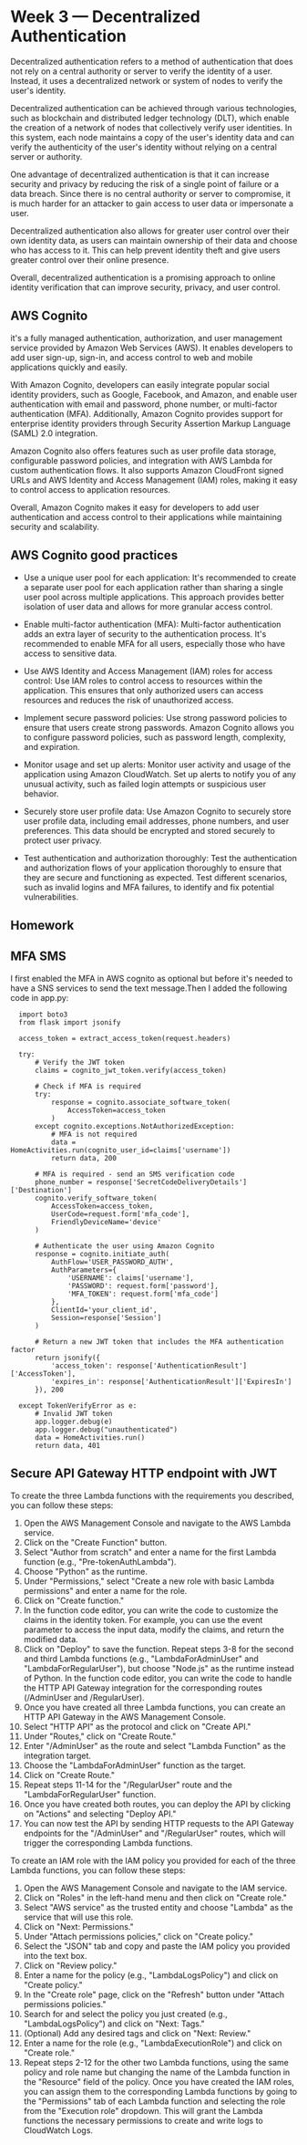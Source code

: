 # Week 3 — Decentralized Authentication

Decentralized authentication refers to a method of authentication that does not rely on a central authority or server to verify the identity of a user. Instead, it uses a decentralized network or system of nodes to verify the user's identity.

Decentralized authentication can be achieved through various technologies, such as blockchain and distributed ledger technology (DLT), which enable the creation of a network of nodes that collectively verify user identities. In this system, each node maintains a copy of the user's identity data and can verify the authenticity of the user's identity without relying on a central server or authority.

One advantage of decentralized authentication is that it can increase security and privacy by reducing the risk of a single point of failure or a data breach. Since there is no central authority or server to compromise, it is much harder for an attacker to gain access to user data or impersonate a user.

Decentralized authentication also allows for greater user control over their own identity data, as users can maintain ownership of their data and choose who has access to it. This can help prevent identity theft and give users greater control over their online presence.

Overall, decentralized authentication is a promising approach to online identity verification that can improve security, privacy, and user control.

## AWS Cognito

it's a fully managed authentication, authorization, and user management service provided by Amazon Web Services (AWS). It enables developers to add user sign-up, sign-in, and access control to web and mobile applications quickly and easily.

With Amazon Cognito, developers can easily integrate popular social identity providers, such as Google, Facebook, and Amazon, and enable user authentication with email and password, phone number, or multi-factor authentication (MFA). Additionally, Amazon Cognito provides support for enterprise identity providers through Security Assertion Markup Language (SAML) 2.0 integration.

Amazon Cognito also offers features such as user profile data storage, configurable password policies, and integration with AWS Lambda for custom authentication flows. It also supports Amazon CloudFront signed URLs and AWS Identity and Access Management (IAM) roles, making it easy to control access to application resources.

Overall, Amazon Cognito makes it easy for developers to add user authentication and access control to their applications while maintaining security and scalability.

## AWS Cognito good practices

+ Use a unique user pool for each application: It's recommended to create a separate user pool for each application rather than sharing a single user pool across multiple applications. This approach provides better isolation of user data and allows for more granular access control.

+ Enable multi-factor authentication (MFA): Multi-factor authentication adds an extra layer of security to the authentication process. It's recommended to enable MFA for all users, especially those who have access to sensitive data.

+ Use AWS Identity and Access Management (IAM) roles for access control: Use IAM roles to control access to resources within the application. This ensures that only authorized users can access resources and reduces the risk of unauthorized access.

+ Implement secure password policies: Use strong password policies to ensure that users create strong passwords. Amazon Cognito allows you to configure password policies, such as password length, complexity, and expiration.

+ Monitor usage and set up alerts: Monitor user activity and usage of the application using Amazon CloudWatch. Set up alerts to notify you of any unusual activity, such as failed login attempts or suspicious user behavior.

+ Securely store user profile data: Use Amazon Cognito to securely store user profile data, including email addresses, phone numbers, and user preferences. This data should be encrypted and stored securely to protect user privacy.

+ Test authentication and authorization thoroughly: Test the authentication and authorization flows of your application thoroughly to ensure that they are secure and functioning as expected. Test different scenarios, such as invalid logins and MFA failures, to identify and fix potential vulnerabilities.

## Homework

## MFA SMS

I first enabled the MFA in AWS cognito as optional but before it's needed to have a SNS services to send the text message.Then I added the following code in app.py:

      import boto3
      from flask import jsonify
      
      access_token = extract_access_token(request.headers)

      try:
          # Verify the JWT token
          claims = cognito_jwt_token.verify(access_token)

          # Check if MFA is required
          try:
              response = cognito.associate_software_token(
                  AccessToken=access_token
              )
          except cognito.exceptions.NotAuthorizedException:
              # MFA is not required
              data = HomeActivities.run(cognito_user_id=claims['username'])
              return data, 200

          # MFA is required - send an SMS verification code
          phone_number = response['SecretCodeDeliveryDetails']['Destination']
          cognito.verify_software_token(
              AccessToken=access_token,
              UserCode=request.form['mfa_code'],
              FriendlyDeviceName='device'
          )

          # Authenticate the user using Amazon Cognito
          response = cognito.initiate_auth(
              AuthFlow='USER_PASSWORD_AUTH',
              AuthParameters={
                  'USERNAME': claims['username'],
                  'PASSWORD': request.form['password'],
                  'MFA_TOKEN': request.form['mfa_code']
              },
              ClientId='your_client_id',
              Session=response['Session']
          )

          # Return a new JWT token that includes the MFA authentication factor
          return jsonify({
              'access_token': response['AuthenticationResult']['AccessToken'],
              'expires_in': response['AuthenticationResult']['ExpiresIn']
          }), 200

      except TokenVerifyError as e:
          # Invalid JWT token
          app.logger.debug(e)
          app.logger.debug("unauthenticated")
          data = HomeActivities.run()
          return data, 401


## Secure API Gateway HTTP endpoint with JWT

To create the three Lambda functions with the requirements you described, you can follow these steps:
1.	Open the AWS Management Console and navigate to the AWS Lambda service.
2.	Click on the "Create Function" button.
3.	Select "Author from scratch" and enter a name for the first Lambda function (e.g., "Pre-tokenAuthLambda").
4.	Choose "Python" as the runtime.
5.	Under "Permissions," select "Create a new role with basic Lambda permissions" and enter a name for the role.
6.	Click on "Create function."
7.	In the function code editor, you can write the code to customize the claims in the identity token. For example, you can use the event parameter to access the input data, modify the claims, and return the modified data.
8.	Click on "Deploy" to save the function.
Repeat steps 3-8 for the second and third Lambda functions (e.g., "LambdaForAdminUser" and "LambdaForRegularUser"), but choose "Node.js" as the runtime instead of Python. In the function code editor, you can write the code to handle the HTTP API Gateway integration for the corresponding routes (/AdminUser and /RegularUser).
9.	Once you have created all three Lambda functions, you can create an HTTP API Gateway in the AWS Management Console.
10.	Select "HTTP API" as the protocol and click on "Create API."
11.	Under "Routes," click on "Create Route."
12.	Enter "/AdminUser" as the route and select "Lambda Function" as the integration target.
13.	Choose the "LambdaForAdminUser" function as the target.
14.	Click on "Create Route."
15.	Repeat steps 11-14 for the "/RegularUser" route and the "LambdaForRegularUser" function.
16.	Once you have created both routes, you can deploy the API by clicking on "Actions" and selecting "Deploy API."
17.	You can now test the API by sending HTTP requests to the API Gateway endpoints for the "/AdminUser" and "/RegularUser" routes, which will trigger the corresponding Lambda functions.

To create an IAM role with the IAM policy you provided for each of the three Lambda functions, you can follow these steps:
1.	Open the AWS Management Console and navigate to the IAM service.
2.	Click on "Roles" in the left-hand menu and then click on "Create role."
3.	Select "AWS service" as the trusted entity and choose "Lambda" as the service that will use this role.
4.	Click on "Next: Permissions."
5.	Under "Attach permissions policies," click on "Create policy."
6.	Select the "JSON" tab and copy and paste the IAM policy you provided into the text box.
7.	Click on "Review policy."
8.	Enter a name for the policy (e.g., "LambdaLogsPolicy") and click on "Create policy."
9.	In the "Create role" page, click on the "Refresh" button under "Attach permissions policies."
10.	Search for and select the policy you just created (e.g., "LambdaLogsPolicy") and click on "Next: Tags."
11.	(Optional) Add any desired tags and click on "Next: Review."
12.	Enter a name for the role (e.g., "LambdaExecutionRole") and click on "Create role."
13.	Repeat steps 2-12 for the other two Lambda functions, using the same policy and role name but changing the name of the Lambda function in the "Resource" field of the policy.
Once you have created the IAM roles, you can assign them to the corresponding Lambda functions by going to the "Permissions" tab of each Lambda function and selecting the role from the "Execution role" dropdown. This will grant the Lambda functions the necessary permissions to create and write logs to CloudWatch Logs.



